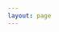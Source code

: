 ```yaml
---
layout: page
---
```

<script setup>
import {
  VPTeamPage,
  VPTeamPageTitle,
  VPTeamMembers
} from 'vitepress/theme'

const members = [
  {
    avatar: 'https://www.github.com/KamijoToma.png',
    name: 'SkyRain',
    title: '主席',
    links: [
      { icon: 'github', link: 'https://github.com/KamijioToma' },
    //   { icon: 'twitter', link: 'https://twitter.com/youyuxi' }
    ]
  },
  {
    avatar: 'https://github.com/TrisuyaN.png',
    name: 'TrisuyaN',
    title: '开发部副主席',
    links: [
        { icon: 'github', link: 'https://github.com/TrisuyaN' }
    ]
  },
  {
    avatar: 'https://github.com/255doesnotexist.png',
    name: '255',
    title: '特邀成员',
    links: [
        { icon: 'github', link: 'https://github.com/255doesnotexist' }
    ]
  }
]
</script>

<VPTeamPage>
  <VPTeamPageTitle>
    <template #title>
      协会成员
    </template>
    <template #lead>
      第八届网络信息协会成员名单
    </template>
  </VPTeamPageTitle>
  <VPTeamMembers
    :members="members"
  />
</VPTeamPage>
